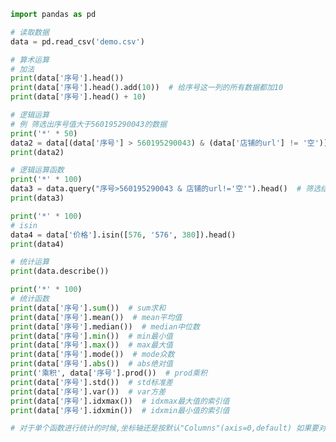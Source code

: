 
<BlogInfo title="1.DataFrame运算" author="白日梦想猿" pv=0 read_times=0 pre_cost_time=0分54秒 category="pandas学习" tag_list="['pandas学习']" create_time="2021.08.07 15:11:55" update_time="2021.08.23 10:33:33" />

```python
import pandas as pd

# 读取数据
data = pd.read_csv('demo.csv')

# 算术运算
# 加法
print(data['序号'].head())
print(data['序号'].head().add(10))  # 给序号这一列的所有数据都加10
print(data['序号'].head() + 10)

# 逻辑运算
# 例 筛选出序号值大于560195290043的数据
print('*' * 50)
data2 = data[(data['序号'] > 560195290043) & (data['店铺的url'] != '空')].head()
print(data2)

# 逻辑运算函数
print('*' * 100)
data3 = data.query("序号>560195290043 & 店铺的url!='空'").head()  # 筛选结果同上
print(data3)

print('*' * 100)
# isin
data4 = data['价格'].isin([576, '576', 380]).head()
print(data4)

# 统计运算
print(data.describe())

print('*' * 100)
# 统计函数
print(data['序号'].sum())  # sum求和
print(data['序号'].mean())  # mean平均值
print(data['序号'].median())  # median中位数
print(data['序号'].min())  # min最小值
print(data['序号'].max())  # max最大值
print(data['序号'].mode())  # mode众数
print(data['序号'].abs())  # abs绝对值
print('乘积', data['序号'].prod())  # prod乘积
print(data['序号'].std())  # std标准差
print(data['序号'].var())  # var方差
print(data['序号'].idxmax())  # idxmax最大值的索引值
print(data['序号'].idxmin())  # idxmin最小值的索引值

# 对于单个函数进行统计的时候,坐标轴还是按默认"Columns"(axis=0,default) 如果要对行"index"需要指定axis=1

```
